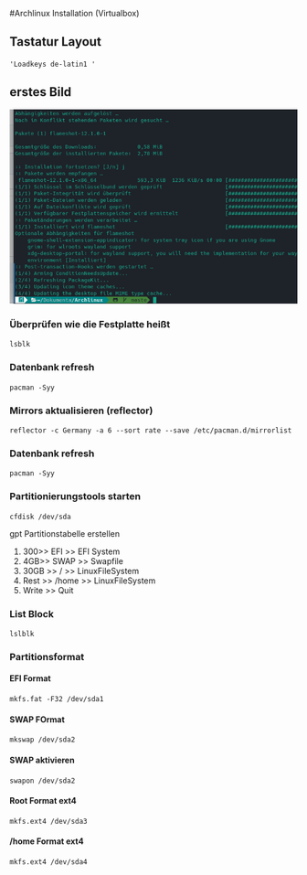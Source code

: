 #Archlinux Installation (Virtualbox)

## Tastatur Layout
	'Loadkeys de-latin1 '
## erstes Bild
 ![Alt-text](bilder/git_repository.png)
### Überprüfen wie die Festplatte heißt

	lsblk
### Datenbank refresh
	pacman -Syy

### Mirrors aktualisieren (reflector)
	reflector -c Germany -a 6 --sort rate --save /etc/pacman.d/mirrorlist
### Datenbank refresh
	pacman -Syy
### Partitionierungstools starten
	cfdisk /dev/sda
 gpt Partitionstabelle erstellen 
 1. 300>> EFI >> EFI System
 2. 4GB>> SWAP >> Swapfile
 3. 30GB >> / >> LinuxFileSystem 
 4. Rest >> /home >> LinuxFileSystem
 5. Write >> Quit
### List Block
 	lslblk
### Partitionsformat
#### EFI Format
	mkfs.fat -F32 /dev/sda1
#### SWAP FOrmat 
	mkswap /dev/sda2
#### SWAP aktivieren
	swapon /dev/sda2
#### Root Format ext4
	mkfs.ext4 /dev/sda3
#### /home Format ext4 
	mkfs.ext4 /dev/sda4
